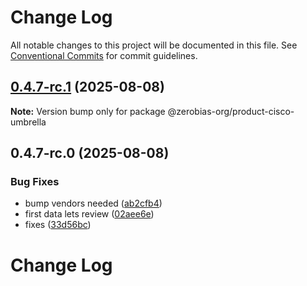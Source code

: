 # Change Log

All notable changes to this project will be documented in this file.
See [Conventional Commits](https://conventionalcommits.org) for commit guidelines.

## [0.4.7-rc.1](https://github.com/zerobias-org/product/compare/@zerobias-org/product-cisco-umbrella@0.4.7-rc.0...@zerobias-org/product-cisco-umbrella@0.4.7-rc.1) (2025-08-08)

**Note:** Version bump only for package @zerobias-org/product-cisco-umbrella





## 0.4.7-rc.0 (2025-08-08)


### Bug Fixes

* bump vendors needed ([ab2cfb4](https://github.com/zerobias-org/product/commit/ab2cfb4a9cf2e3008e08b068f98011fec096c932))
* first data lets review ([02aee6e](https://github.com/zerobias-org/product/commit/02aee6e8c4f11675de7c63a00f4c8254a67a4dd7))
* fixes ([33d56bc](https://github.com/zerobias-org/product/commit/33d56bcaedf3fa5e3939a33c0fb57eda53539d05))





# Change Log
